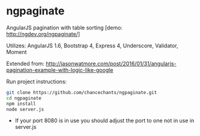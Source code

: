 # ngpaginate
AngularJS pagination with table sorting [demo: http://ngdev.org/ngpaginate/]

Utilizes: AngularJS 1.6, Bootstrap 4, Express 4, Underscore, Validator, Moment

Extended from: http://jasonwatmore.com/post/2016/01/31/angularjs-pagination-example-with-logic-like-google

Run project instructions:
```sh
git clone https://github.com/chancechants/ngpaginate.git
cd ngpaginate
npm install
node server.js
```
* If your port 8080 is in use you should adjust the port to one not in use in server.js

